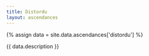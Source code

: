 ```yaml
---
title: Distordu
layout: ascendances
---
```


{% assign data = site.data.ascendances['distordu'] %}

{{ data.description }}